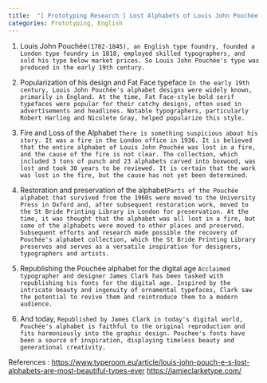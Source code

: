 ```yaml
---
title:  "[ Prototyping Research ] Lost Alphabets of Louis John Pouchée #1"
categories: Prototyping, English
---
```


1. Louis John Pouchée`(1782-1845), an English type foundry, founded a London type foundry in 1818, employed skilled typographers, and sold his type below market prices. So Louis John Pouchée's type was produced in the early 19th century.`
   
   

2. Popularization of his design and Fat Face typeface `In the early 19th century, Louis John Pouchée's alphabet designs were widely known, primarily in England. At the time, Fat Face-style bold serif typefaces were popular for their catchy designs, often used in advertisements and headlines. Notable typographers, particularly Robert Harling and Nicolete Gray, helped popularize this style.`
   
   

3. Fire and Loss of the Alphabet `There is something suspicious about his story. It was a fire in the London office in 1936. It is believed that the entire alphabet of Louis John Pouchée was lost in a fire, and the cause of the fire is not clear. The collection, which included 3 tons of punch and 23 alphabets carved into boxwood, was lost and took 30 years to be reviewed. It is certain that the work was lost in the fire, but the cause has not yet been determined.`

   

4. Restoration and preservation of the alphabet`Parts of the Pouchée alphabet that survived from the 1960s were moved to the University Press in Oxford and, after subsequent restoration work, moved to the St Bride Printing Library in London for preservation. At the time, it was thought that the alphabet was all lost in a fire, but some of the alphabets were moved to other places and preserved. Subsequent efforts and research made possible the recovery of Pouchée's alphabet collection, which the St Bride Printing Library preserves and serves as a versatile inspiration for designers, typographers and artists.`

   

5. Republishing the Pouchée alphabet for the digital age `Acclaimed typographer and designer James Clark has been tasked with republishing his fonts for the digital age. Inspired by the intricate beauty and ingenuity of ornamental typefaces, Clark saw the potential to revive them and reintroduce them to a modern audience.`

   

6. And today, `Republished by James Clark in today's digital world, Pouchée's alphabet is faithful to the original reproduction and fits harmoniously into the graphic design. Pouchee's fonts have been a source of inspiration, displaying timeless beauty and generational creativity.`



References :
https://www.typeroom.eu/article/louis-john-pouch-e-s-lost-alphabets-are-most-beautiful-types-ever
https://jamieclarketype.com/
